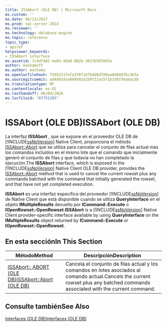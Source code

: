 ```yaml
---
title: ISSAbort (OLE DB) | Microsoft Docs
ms.custom: ''
ms.date: 06/13/2017
ms.prod: sql-server-2014
ms.reviewer: ''
ms.technology: database-engine
ms.topic: reference
topic_type:
- apiref
helpviewer_keywords:
- ISSAbort interface
ms.assetid: 7c4df482-4a83-4da0-802b-3637b507693a
author: mashamsft
ms.author: mathoma
ms.openlocfilehash: 7195311fefe3f0f1b7b4d6d789aa8d8487bc3bfe
ms.sourcegitcommit: ad4d92dce894592a259721a1571b1d8736abacdb
ms.translationtype: MT
ms.contentlocale: es-ES
ms.lasthandoff: 08/04/2020
ms.locfileid: "87751385"
---
```

# <a name="issabort-ole-db"></a><span data-ttu-id="6151d-102">ISSAbort (OLE DB)</span><span class="sxs-lookup"><span data-stu-id="6151d-102">ISSAbort (OLE DB)</span></span>
  <span data-ttu-id="6151d-103">La interfaz **ISSAbort** , que se expone en el proveedor OLE DB de [!INCLUDE[ssNoVersion](../../includes/ssnoversion-md.md)] Native Client, proporciona el método [ISSAbort::Abort](../../relational-databases/native-client-ole-db-interfaces/issabort-abort-ole-db.md) que se utiliza para cancelar el conjunto de filas actual más los comandos incluidos en el mismo lote que el comando que inicialmente generó el conjunto de filas y que todavía no han completado la ejecución.</span><span class="sxs-lookup"><span data-stu-id="6151d-103">The **ISSAbort** interface, which is exposed in the [!INCLUDE[ssNoVersion](../../includes/ssnoversion-md.md)] Native Client OLE DB provider, provides the [ISSAbort::Abort](../../relational-databases/native-client-ole-db-interfaces/issabort-abort-ole-db.md) method that is used to cancel the current rowset plus any commands batched with the command that initially generated the rowset, and that have not yet completed execution.</span></span>  
  
 <span data-ttu-id="6151d-104">**ISSAbort** es una interfaz específica del proveedor [!INCLUDE[ssNoVersion](../../includes/ssnoversion-md.md)] de Native Client que está disponible cuando se utiliza **QueryInterface** en el objeto **IMultipleResults** devuelto por **ICommand::Execute** o **IOpenRowset::OpenRowset**.</span><span class="sxs-lookup"><span data-stu-id="6151d-104">**ISSAbort** is a [!INCLUDE[ssNoVersion](../../includes/ssnoversion-md.md)] Native Client provider-specific interface available by using **QueryInterface** on the **IMultipleResults** object returned by **ICommand::Execute** or **IOpenRowset::OpenRowset**.</span></span>  
  
## <a name="in-this-section"></a><span data-ttu-id="6151d-105">En esta sección</span><span class="sxs-lookup"><span data-stu-id="6151d-105">In This Section</span></span>  
  
|<span data-ttu-id="6151d-106">Método</span><span class="sxs-lookup"><span data-stu-id="6151d-106">Method</span></span>|<span data-ttu-id="6151d-107">Descripción</span><span class="sxs-lookup"><span data-stu-id="6151d-107">Description</span></span>|  
|------------|-----------------|  
|[<span data-ttu-id="6151d-108">ISSAbort:: ABORT &#40;OLE DB&#41;</span><span class="sxs-lookup"><span data-stu-id="6151d-108">ISSAbort::Abort &#40;OLE DB&#41;</span></span>](../../relational-databases/native-client-ole-db-interfaces/issabort-abort-ole-db.md)|<span data-ttu-id="6151d-109">Cancela el conjunto de filas actual y los comandos en lotes asociados al comando actual.</span><span class="sxs-lookup"><span data-stu-id="6151d-109">Cancels the current rowset plus any batched commands associated with the current command.</span></span>|  
  
## <a name="see-also"></a><span data-ttu-id="6151d-110">Consulte también</span><span class="sxs-lookup"><span data-stu-id="6151d-110">See Also</span></span>  
 [<span data-ttu-id="6151d-111">Interfaces &#40;OLE DB&#41;</span><span class="sxs-lookup"><span data-stu-id="6151d-111">Interfaces &#40;OLE DB&#41;</span></span>](../../../2014/database-engine/dev-guide/interfaces-ole-db.md)  
  
  

